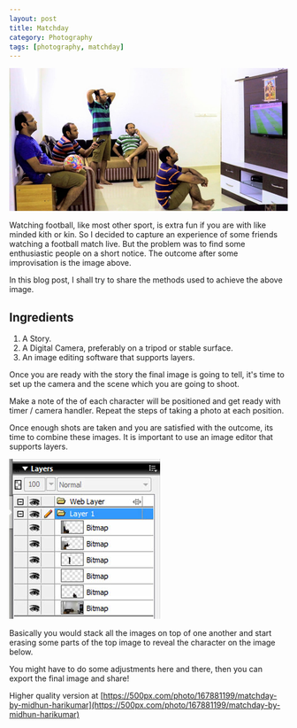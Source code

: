 ```yaml
---
layout: post
title: Matchday
category: Photography
tags: [photography, matchday]
---
```

![Matchday!](/public/images/matchday.jpg)

Watching football, like most other sport, is extra fun if you are with like minded kith or kin.
So I decided to capture an experience of some friends watching a football match live.
But the problem was to find some enthusiastic people on a short notice.
The outcome after some improvisation is the image above.

In this blog post, I shall try to share the methods used to achieve the above image.

<!-- more -->
## Ingredients
  1. A Story.
  2. A Digital Camera, preferably on a tripod or stable surface.
  3. An image editing software that supports layers.

Once you are ready with the story the final image is going to tell, it's time to set up the camera and the scene which you are going to shoot.

Make a note of the of each character will be positioned and get ready with timer / camera handler. Repeat the steps of taking a photo at each position.

Once enough shots are taken and you are satisfied with the outcome, its time to combine these images.
It is important to use an image editor that supports layers.

![layers](/public/images/matchday_layers.jpg)

Basically you would stack all the images on top of one another and start erasing some parts of the top image to reveal the character on
the image below.

You might have to do some adjustments here and there, then you can export the final image and share!

Higher quality version at [https://500px.com/photo/167881199/matchday-by-midhun-harikumar](https://500px.com/photo/167881199/matchday-by-midhun-harikumar)
